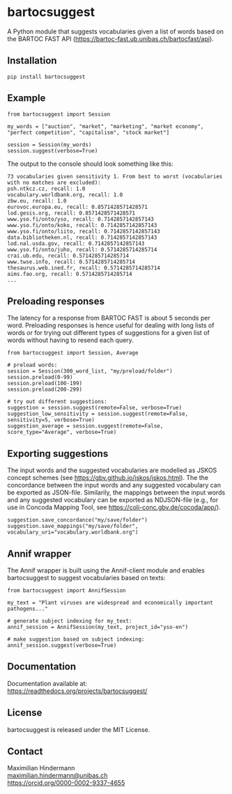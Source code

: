 # bartocsuggest

A Python module that suggests vocabularies given a list of words based on the BARTOC FAST API (https://bartoc-fast.ub.unibas.ch/bartocfast/api).

## Installation

```
pip install bartocsuggest
```

## Example
```
from bartocsuggest import Session

my_words = ["auction", "market", "marketing", "market economy", "perfect competition", "capitalism", "stock market"]

session = Session(my_words)
session.suggest(verbose=True)
```

The output to the console should look something like this:

```
73 vocabularies given sensitivity 1. From best to worst (vocabularies with no matches are excluded):
psh.ntkcz.cz, recall: 1.0
vocabulary.worldbank.org, recall: 1.0
zbw.eu, recall: 1.0
eurovoc.europa.eu, recall: 0.8571428571428571
lod.gesis.org, recall: 0.8571428571428571
www.yso.fi/onto/yso, recall: 0.7142857142857143
www.yso.fi/onto/koko, recall: 0.7142857142857143
www.yso.fi/onto/liito, recall: 0.7142857142857143
data.bibliotheken.nl, recall: 0.7142857142857143
lod.nal.usda.gov, recall: 0.7142857142857143
www.yso.fi/onto/juho, recall: 0.5714285714285714
crai.ub.edu, recall: 0.5714285714285714
www.twse.info, recall: 0.5714285714285714
thesaurus.web.ined.fr, recall: 0.5714285714285714
aims.fao.org, recall: 0.5714285714285714
...
```

## Preloading responses
The latency for a response from BARTOC FAST is about 5 seconds per word. Preloading responses is hence useful for dealing with long lists of words or for trying out different types of suggestions for a given list of words without having to resend each query.

```
from bartocsuggest import Session, Average

# preload words:
session = Session(300_word_list, "my/preload/folder")
session.preload(0-99)
session.preload(100-199)
session.preload(200-299)

# try out different suggestions:
suggestion = session.suggest(remote=False, verbose=True)
suggestion_low_sensitivity = session.suggest(remote=False, sensitivity=5, verbose=True)
suggestion_average = session.suggest(remote=False, score_type="Average", verbose=True)
```

## Exporting suggestions 
The input words and the suggested vocabularies are modelled as JSKOS concept schemes (see https://gbv.github.io/jskos/jskos.html). The the concordance between the input words and any suggested vocabulary can be exported as JSON-file. Similarily, the mappings between the input words and any suggested vocabulary can be exported as NDJSON-file (e.g., for use in Concoda Mapping Tool, see https://coli-conc.gbv.de/cocoda/app/).
```
suggestion.save_concordance("my/save/folder")
suggestion.save_mappings("my/save/folder", vocabulary_uri="vocabulary.worldbank.org")
```

## Annif wrapper
The Annif wrapper is built using the Annif-client module and enables bartocsuggest to suggest vocabularies based on texts:
```
from bartocsuggest import AnnifSession

my_text = "Plant viruses are widespread and economically important pathogens..."

# generate subject indexing for my_text:
annif_session = AnnifSession(my_text, project_id="yso-en")

# make suggestion based on subject indexing:
annif_session.suggest(verbose=True)
```

## Documentation
Documentation available at: https://readthedocs.org/projects/bartocsuggest/

## License
bartocsuggest is released under the MIT License.

## Contact
Maximilian Hindermann  
maximilian.hindermann@unibas.ch  
https://orcid.org/0000-0002-9337-4655

